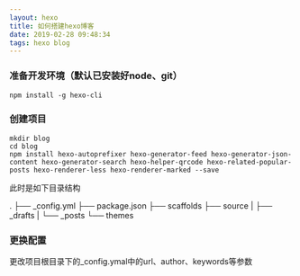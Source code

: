 ```yaml
---
layout: hexo
title: 如何搭建hexo博客
date: 2019-02-28 09:48:34
tags: hexo blog
---
```


### 准备开发环境（默认已安装好node、git）
```
npm install -g hexo-cli
```

### 创建项目
```
mkdir blog
cd blog
npm install hexo-autoprefixer hexo-generator-feed hexo-generator-json-content hexo-generator-search hexo-helper-qrcode hexo-related-popular-posts hexo-renderer-less hexo-renderer-marked --save
```
此时是如下目录结构
> 
.
├── _config.yml
├── package.json
├── scaffolds
├── source
|   ├── _drafts
|   └── _posts
└── themes

### 更换配置
更改项目根目录下的_config.ymal中的url、author、keywords等参数

